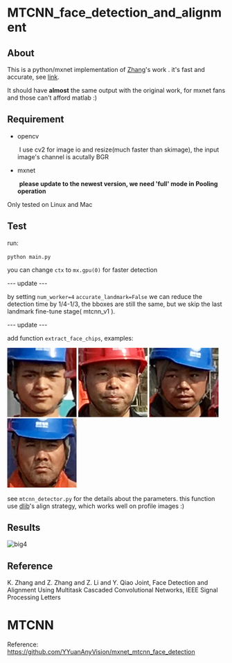 # MTCNN_face_detection_and_alignment

## About

  This is a python/mxnet implementation of [Zhang](https://kpzhang93.github.io/)'s work **<Joint Face Detection and Alignment using Multi-task Cascaded Convolutional Neural Networks>**. it's fast and accurate,  see [link](https://github.com/kpzhang93/MTCNN_face_detection_alignment). 

  It should have **almost** the same output with the original work,  for mxnet fans and those can't afford matlab :)


## Requirement	  

- opencv 

  ​	I use cv2 for image io and resize(much faster than skimage), the input image's channel is acutally BGR

- mxnet 

  ​	**please update to the newest version, we need 'full' mode in Pooling operation**

Only tested on Linux and Mac

## Test

run:

 ``python main.py`` 

you can change `ctx` to `mx.gpu(0)` for faster detection

--- update  ---

by setting ``num_worker=4``  ``accurate_landmark=False`` we can reduce the detection time by 1/4-1/3, the bboxes are still the same, but we skip the last landmark fine-tune stage( mtcnn_v1 ). 

--- update  ---

add function `extract_face_chips`, examples:

![1](https://github.com/PLLLLLLL/mtcnn/blob/master/result/mtcnn_output/chip_0.png)
![2](https://github.com/PLLLLLLL/mtcnn/blob/master/result/mtcnn_output/chip_1.png)
![3](https://github.com/PLLLLLLL/mtcnn/blob/master/result/mtcnn_output/chip_2.png)
![4](https://github.com/PLLLLLLL/mtcnn/blob/master/result/mtcnn_output/chip_3.png)

see `mtcnn_detector.py` for the details about the parameters. this function use [dlib](http://dlib.net/)'s align strategy, which works well on profile images :) 
## Results

![big4](https://github.com/PLLLLLLL/mtcnn/blob/master/result/mtcnn_output/mtcnn_result.png)

## Reference

K. Zhang and Z. Zhang and Z. Li and Y. Qiao Joint,  Face Detection and Alignment Using Multitask Cascaded Convolutional Networks, IEEE Signal Processing Letters
# MTCNN
Reference: https://github.com/YYuanAnyVision/mxnet_mtcnn_face_detection
